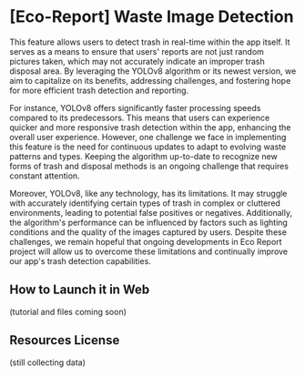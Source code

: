# [Eco-Report] Waste Image Detection

This feature allows users to detect trash in real-time within the app itself. It serves as a means to ensure that users' reports are not just random pictures taken, which may not accurately indicate an improper trash disposal area. By leveraging the YOLOv8 algorithm or its newest version, we aim to capitalize on its benefits, addressing challenges, and fostering hope for more efficient trash detection and reporting.

For instance, YOLOv8 offers significantly faster processing speeds compared to its predecessors. This means that users can experience quicker and more responsive trash detection within the app, enhancing the overall user experience. However, one challenge we face in implementing this feature is the need for continuous updates to adapt to evolving waste patterns and types. Keeping the algorithm up-to-date to recognize new forms of trash and disposal methods is an ongoing challenge that requires constant attention.

Moreover, YOLOv8, like any technology, has its limitations. It may struggle with accurately identifying certain types of trash in complex or cluttered environments, leading to potential false positives or negatives. Additionally, the algorithm's performance can be influenced by factors such as lighting conditions and the quality of the images captured by users. Despite these challenges, we remain hopeful that ongoing developments in Eco Report project will allow us to overcome these limitations and continually improve our app's trash detection capabilities.

## How to Launch it in Web

(tutorial and files coming soon)

## Resources License

(still collecting data)

